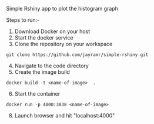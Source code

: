 Simple Rshiny app to plot the histogram graph


Steps to run:-

1. Download Docker on your host
2. Start the docker service
3. Clone the repository on your workspace
```
git clone https://github.com/jayramr/simple-rshiny.git
```
4. Navigate to the code directory
5. Create the image build
```
docker build -t <name-of-image>  .
```
6. Start the container
```
docker run -p 4000:3838 <name-of-image>
```
8. Launch browser and hit "localhost:4000"
